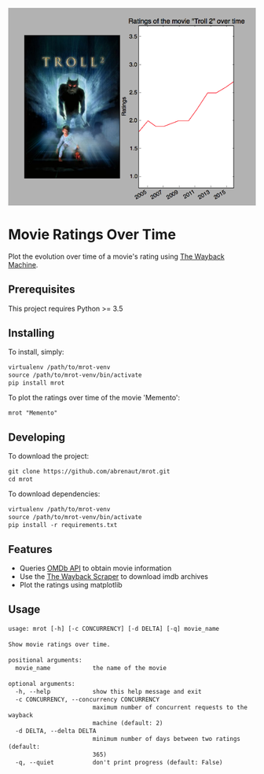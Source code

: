 ![Troll 2](https://raw.githubusercontent.com/abrenaut/mrot/master/screenshot.png)

# Movie Ratings Over Time

Plot the evolution over time of a movie's rating using [The Wayback Machine](https://archive.org/web/).

## Prerequisites 

This project requires Python >= 3.5

## Installing 

To install, simply:
 
    virtualenv /path/to/mrot-venv
    source /path/to/mrot-venv/bin/activate
    pip install mrot
    
To plot the ratings over time of the movie 'Memento':

    mrot "Memento"

## Developing

To download the project:

    git clone https://github.com/abrenaut/mrot.git
    cd mrot
    
To download dependencies:
    
    virtualenv /path/to/mrot-venv
    source /path/to/mrot-venv/bin/activate
    pip install -r requirements.txt

## Features

* Queries [OMDb API](http://omdbapi.com/) to obtain movie information
* Use the [The Wayback Scraper](https://github.com/abrenaut/waybackscraper/) to download imdb archives
* Plot the ratings using matplotlib
    
## Usage
    
    usage: mrot [-h] [-c CONCURRENCY] [-d DELTA] [-q] movie_name
    
    Show movie ratings over time.
    
    positional arguments:
      movie_name            the name of the movie
    
    optional arguments:
      -h, --help            show this help message and exit
      -c CONCURRENCY, --concurrency CONCURRENCY
                            maximum number of concurrent requests to the wayback
                            machine (default: 2)
      -d DELTA, --delta DELTA
                            minimum number of days between two ratings (default:
                            365)
      -q, --quiet           don't print progress (default: False)

